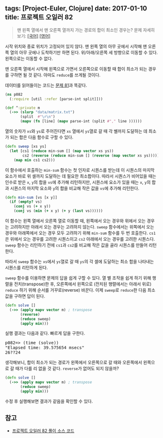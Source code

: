 tags: [Project-Euler, Clojure]
date: 2017-01-10
title: 프로젝트 오일러 82
---
> 맨 왼쪽 열에서 맨 오른쪽 열까지 가는 경로의 합이 최소인 경우는?
> 문제 자세히 보기: [[국어]](http://euler.synap.co.kr/prob_detail.php?id=82) [[영어]](https://projecteuler.net/problem=82)

시작 위치와 종료 위치가 고정되어 있지 않다. 맨 왼쪽 열의 아무 곳에서 시작해 맨 오른쪽 열의 아무 곳에나 도착하기만 하면 된다. 위/아래/오른쪽 세 방향으로 이동할 수 있다. 왼쪽으로는 이동할 수 없다.
<!--more-->

맨 오른쪽 열에서 시작해 왼쪽으로 가면서 오른쪽으로 이동할 때 합이 최소가 되는 경우를 구하면 될 것 같다. 아마도 `reduce`를 쓰게될 것이다.

데이터를 읽어들이는 코드는 [문제 81](/2017/project-euler-081/)과 똑같다.

```clojure
(ns p082
  (:require [util :refer [parse-int split]]))

(def ^:private m
  (->> (slurp "data/matrix.txt")
       (split  #"\r\n")
       (mapv (fn [line] (mapv parse-int (split #"," line ))))))
```

열의 숫자가 `xs`와 `ys`로 주어진다면 `xs` 열에서 `ys`열로 갈 때 각 쎌까지 도달하는 데 최소가 되는 합은 다음 함수로 구할 수 있다.

```clojure
(defn sweep [xs ys]
  (let [cs1 (reduce min-sum [] (map vector xs ys))
        cs2 (reverse (reduce min-sum [] (reverse (map vector xs ys))))]
    (map min cs1 cs2)))
```

이 함수에서 호출하는 `min-sum` 함수는 첫 인자로 시퀀스를 받는데 이 시퀀스의 마지막 요소가 바로 위 셀까지 도달하는 데 필요한 최소합이다. 따라서 시퀀스가 비어있을 때는 인수로 받은 `x`, `y`의 합을 `vs`에 추가해 리턴하지만, 시퀀스에 요소가 있을 때는 `x`, `y`의 합과 시퀀스의 마지막 요소와 `y`의 합을 비교해 작은 값을 `vs`에 추가해 리턴한다.

```clojure
(defn min-sum [vs [x y]]
  (if (empty? vs)
    (conj vs (+ x y))
    (conj vs (min (+ x y) (+ y (last vs))))))
```

이 함수는 왼쪽 열에서 오른쪽 열로 이동할 때, 왼쪽에서 오는 경우와 위에서 오는 경우는 고려하지만 아래서 오는 경우는 고려하지 않는다. `sweep` 함수에서는 위쪽에서 오는 경우와 아래쪽에서 오는 경우 모두 고려하기 위해 `min-sum` 함수를 두 번 호출한다. `cs1`은 위에서 오는 경우를 고려한 시퀀스이고 `cs2` 아래에서 오는 경우를 고려한 시퀀스다. `sweep` 함수는 리턴하기 전에 `cs1`과 `cs2`를 비교해 작은 값을 골라 시퀀스를 만들어 리턴한다.

따라서 `sweep` 함수는 `xs`에서 `ys`열로 갈 때 `ys`의 각 셀에 도달하는 최소 합을 나타내는 시퀀스를 리턴하게 된다.

`sweep` 함수를 이용하면 문제의 답을 쉽게 구할 수 있다. 열 별 조작을 쉽게 하기 위해 행렬을 전치(transpose)한 후, 오른쪽에서 왼쪽으로 (전치된 행렬에서는 아래서 위로) `reduce` 하기 위해 순서를 거꾸로(reverse) 바꾼다. 이제 `sweep`로 `reduce`한 다음 최소값을 구하면 답이 된다.

```clojure
(defn solve []
  (->> (apply mapv vector m) ; transpose
       (reverse)
       (reduce sweep)
       (apply min)))
```

실행 결과는 다음과 같다. 빠르게 답을 구한다.

<pre class="console">
p082=> (time (solve))
"Elapsed time: 39.575654 msecs"
26??24
</pre>

생각해보니, 합이 최소가 되는 경로가 왼쪽에서 오른쪽으로 갈 때와 오른쪽에서 왼쪽으로 갈 때가 다를 리 없을 것 같다. `reverse`가 없어도 되지 않을까?

```clojure
(defn solve []
  (->> (apply mapv vector m) ; transpose
       (reduce sweep)
       (apply min)))
```

수정 후 실행해보면 결과가 같음을 확인할 수 있다.

## 참고
* [프로젝트 오일러 82 풀이 소스 코드](https://github.com/ntalbs/euler/blob/master/src/p082.clj)
